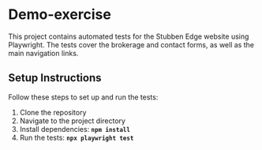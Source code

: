 # Demo-exercise

This project contains automated tests for the Stubben Edge website using Playwright. The tests cover the brokerage and contact forms, as well as the main navigation links.

## Setup Instructions
Follow these steps to set up and run the tests:

1. Clone the repository
2. Navigate to the project directory
3. Install dependencies: **`npm install`**
4. Run the tests: **`npx playwright test`**
